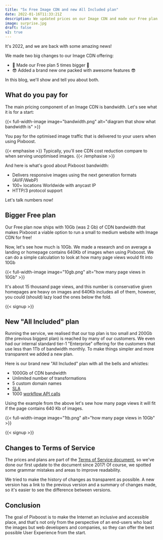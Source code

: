 ```yaml
---
title: "5x Free Image CDN and new All Included plan"
date: 2022-01-16T11:33:21Z
description: We updated prices on our Image CDN and made our Free plan 5 times bigger.
image: surprise.jpg
draft: false
v2: true
---
```


It's 2022, and we are back with some amazing news! 

We made two big changes to our Image CDN offering: 

* 🎉 Made our Free plan 5 times bigger 🎉
* 😎 Added a brand new one packed with awesome features 😎

In this blog, we'll show and tell you about both.

## What do you pay for

The main pricing component of an Image CDN is bandwidth. Let's see what it is for a start:

{{< full-width-image image="bandwidth.png" alt="diagram that show what bandwidth is" >}}

You pay for the optimised image traffic that is delivered to your users when using Pixboost.

{{< emphasise >}}
Typically, you'll see CDN cost reduction compare to when serving unoptimised images.
{{< /emphasise >}}

And here is what's good about Pixboost bandwidth:

* Delivers responsive images using the next generation formats (AVIF/WebP)
* 100+ locations Worldwide with anycast IP
* HTTP/3 protocol support

Let's talk numbers now!

## Bigger Free plan

Our Free plan now ships with 10Gb (was 2 Gb) of CDN bandwidth that makes Pixboost a viable option to run a small to medium website with Image CDN for free! 

Now, let's see how much is 10Gb. We made a research and on average a landing or homepage contains 640Kb of images when using Pixboost. We can do a simple calculation to look at how many page views would fit into 10Gb

{{< full-width-image image="10gb.png" alt="how many page views in 10Gb" >}}

It's about 15 thousand page views, and this number is conservative given homepages are heavy on images and 640Kb includes all of them, however, you could (should) lazy load the ones below the fold. 

{{< signup >}}

## New "All Included" plan

Running the service, we realised that our top plan is too small and 200Gb (the previous biggest plan) is reached by many of our customers. We even had our internal standard tier-1 "Enterprise" offering for the customers that use less than 1Tb of bandwidth monthly. To make things simpler and more transparent we added a new plan. 

Here is our brand new "All Included" plan with all the bells and whistles: 

* 1000Gb of CDN bandwidth
* Unlimited number of transformations
* 5 custom domain names
* [SLA](https://pixboost.com/terms-of-service/#service-level-agreement)
* 1000 [workflow API calls](https://help.pixboost.com/workflows)

Using the example from the above let's sew how many page views it will fit if the page contains 640 Kb of images.

{{< full-width-image image="1tb.png" alt="how many page views in 10Gb" >}}

{{< signup >}}

## Changes to Terms of Service

The prices and plans are part of the [Terms of Service document](https://pixboost.com/terms-of-service/), so we've done our first update to the document since 2017! Of course, we spotted some grammar mistakes and areas to improve readability. 

We tried to make the history of changes as transparent as possible. A new version has a link to the previous version and a summary of changes made, so it's easier to see the difference between versions.

## Conclusion

The goal of Pixboost is to make the Internet an inclusive and accessible place, and that's not only from the perspective of an end-users who load the images but web developers and companies, so they can offer the best possible User Experience from the start.
